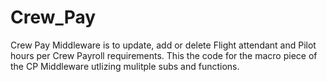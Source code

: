# Crew_Pay
Crew Pay Middleware is to update, add or delete Flight attendant and Pilot hours per Crew Payroll requirements.
This the code for the macro piece of the CP Middleware utlizing mulitple subs and functions.
